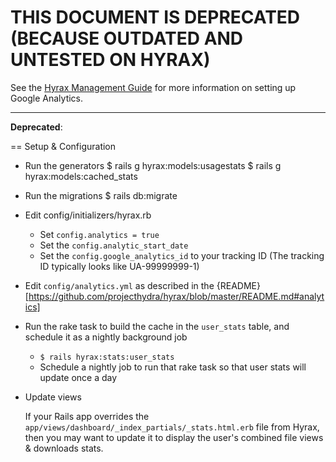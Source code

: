 # THIS DOCUMENT IS DEPRECATED (BECAUSE OUTDATED AND UNTESTED ON HYRAX)

See the [Hyrax Management Guide](https://github.com/projecthydra/hyrax/wiki/Hyrax-Management-Guide#analytics-and-usage-statistics) for more information on setting up Google Analytics.

***

**Deprecated**:

== Setup & Configuration

* Run the generators
    $ rails g hyrax:models:usagestats
    $ rails g hyrax:models:cached_stats

* Run the migrations
    $ rails db:migrate

* Edit config/initializers/hyrax.rb

  * Set <code>config.analytics = true</code>
  * Set the <code>config.analytic_start_date</code>
  * Set the <code>config.google_analytics_id</code> to your tracking ID (The tracking ID typically looks like UA-99999999-1)

* Edit <code>config/analytics.yml</code> as described in the {README}[https://github.com/projecthydra/hyrax/blob/master/README.md#analytics]

* Run the rake task to build the cache in the <code>user_stats</code> table, and schedule it as a nightly background job

  * <code>$ rails hyrax:stats:user_stats</code>
  * Schedule a nightly job to run that rake task so that user stats will update once a day

* Update views

  If your Rails app overrides the <code>app/views/dashboard/_index_partials/_stats.html.erb</code> file from Hyrax, then you may want to update it to display the user's combined file views & downloads stats.
